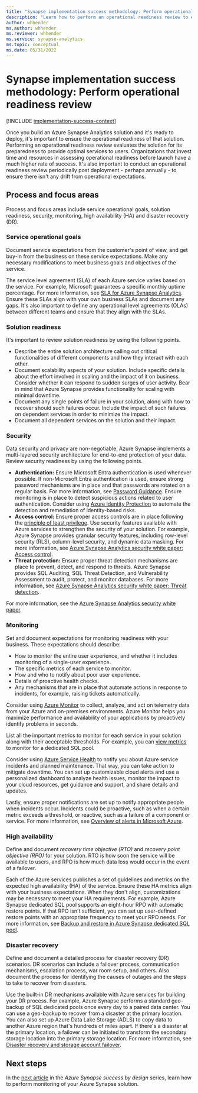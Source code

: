 ```yaml
---
title: "Synapse implementation success methodology: Perform operational readiness review"
description: "Learn how to perform an operational readiness review to evaluate your solution for its preparedness to provide optimal services to users."
author: whhender
ms.author: whhender
ms.reviewer: whhender
ms.service: synapse-analytics
ms.topic: conceptual
ms.date: 05/31/2022
---
```


# Synapse implementation success methodology: Perform operational readiness review

[!INCLUDE [implementation-success-context](includes/implementation-success-context.md)]

Once you build an Azure Synapse Analytics solution and it's ready to deploy, it's important to ensure the operational readiness of that solution. Performing an operational readiness review evaluates the solution for its preparedness to provide optimal services to users. Organizations that invest time and resources in assessing operational readiness before launch have a much higher rate of success. It's also important to conduct an operational readiness review periodically post deployment - perhaps annually - to ensure there isn't any drift from operational expectations.

## Process and focus areas

Process and focus areas include service operational goals, solution readiness, security, monitoring, high availability (HA) and disaster recovery (DR).

### Service operational goals

 Document service expectations from the customer's point of view, and get buy-in from the business on these service expectations. Make any necessary modifications to meet business goals and objectives of the service.

The service level agreement (SLA) of each Azure service varies based on the service. For example, Microsoft guarantees a specific monthly uptime percentage. For more information, see [SLA for Azure Synapse Analytics](https://azure.microsoft.com/support/legal/sla/synapse-analytics/). Ensure these SLAs align with your own business SLAs and document any gaps. It's also important to define any operational level agreements (OLAs) between different teams and ensure that they align with the SLAs.

### Solution readiness

It's important to review solution readiness by using the following points.

- Describe the entire solution architecture calling out critical functionalities of different components and how they interact with each other.
- Document scalability aspects of your solution. Include specific details about the effort involved in scaling and the impact of it on business. Consider whether it can respond to sudden surges of user activity. Bear in mind that Azure Synapse provides functionality for scaling with minimal downtime.
- Document any single points of failure in your solution, along with how to recover should such failures occur. Include the impact of such failures on dependent services in order to minimize the impact.
- Document all dependent services on the solution and their impact.

### Security

Data security and privacy are non-negotiable. Azure Synapse implements a multi-layered security architecture for end-to-end protection of your data. Review security readiness by using the following points.

- **Authentication:** Ensure Microsoft Entra authentication is used whenever possible. If non-Microsoft Entra authentication is used, ensure strong password mechanisms are in place and that passwords are rotated on a regular basis. For more information, see [Password Guidance](https://www.microsoft.com/research/publication/password-guidance/). Ensure monitoring is in place to detect suspicious actions related to user authentication. Consider using [Azure Identity Protection](../../active-directory/identity-protection/overview-identity-protection.md) to automate the detection and remediation of identity-based risks.
- **Access control:** Ensure proper access controls are in place following the [principle of least privilege](../../active-directory/develop/secure-least-privileged-access.md). Use security features available with Azure services to strengthen the security of your solution. For example, Azure Synapse provides granular security features, including row-level security (RLS), column-level security, and dynamic data masking. For more information, see [Azure Synapse Analytics security white paper: Access control](security-white-paper-access-control.md).
- **Threat protection:** Ensure proper threat detection mechanisms are place to prevent, detect, and respond to threats. Azure Synapse provides SQL Auditing, SQL Threat Detection, and Vulnerability Assessment to audit, protect, and monitor databases. For more information, see [Azure Synapse Analytics security white paper: Threat detection](security-white-paper-threat-protection.md).

For more information, see the [Azure Synapse Analytics security white paper](security-white-paper-introduction.md).

### Monitoring

Set and document expectations for monitoring readiness with your business. These expectations should describe:

- How to monitor the entire user experience, and whether it includes monitoring of a single-user experience.
- The specific metrics of each service to monitor.
- How and who to notify about poor user experience.
- Details of proactive health checks.
- Any mechanisms that are in place that automate actions in response to incidents, for example, raising tickets automatically.

Consider using [Azure Monitor](../../azure-monitor/overview.md) to collect, analyze, and act on telemetry data from your Azure and on-premises environments. Azure Monitor helps you maximize performance and availability of your applications by proactively identify problems in seconds.

List all the important metrics to monitor for each service in your solution along with their acceptable thresholds. For example, you can [view metrics](../monitor-synapse-analytics-reference.md#supported-metrics-for-microsoftsynapseworkspacessqlpools) to monitor for a dedicated SQL pool.

Consider using [Azure Service Health](https://azure.microsoft.com/features/service-health/) to notify you about Azure service incidents and planned maintenance. That way, you can take action to mitigate downtime. You can set up customizable cloud alerts and use a personalized dashboard to analyze health issues, monitor the impact to your cloud resources, get guidance and support, and share details and updates.

Lastly, ensure proper notifications are set up to notify appropriate people when incidents occur. Incidents could be proactive, such as when a certain metric exceeds a threshold, or reactive, such as a failure of a component or service. For more information, see [Overview of alerts in Microsoft Azure](../../azure-monitor/alerts/alerts-overview.md).

### High availability

Define and document *recovery time objective (RTO)* and *recovery point objective (RPO)* for your solution. RTO is how soon the service will be available to users, and RPO is how much data loss would occur in the event of a failover.

Each of the Azure services publishes a set of guidelines and metrics on the expected high availability (HA) of the service. Ensure these HA metrics align with your business expectations. When they don't align, customizations may be necessary to meet your HA requirements. For example, Azure Synapse dedicated SQL pool supports an eight-hour RPO with automatic restore points. If that RPO isn't sufficient, you can set up user-defined restore points with an appropriate frequency to meet your RPO needs. For more information, see [Backup and restore in Azure Synapse dedicated SQL pool](../sql-data-warehouse/backup-and-restore.md).

### Disaster recovery

Define and document a detailed process for disaster recovery (DR) scenarios. DR scenarios can include a failover process, communication mechanisms, escalation process, war room setup, and others. Also document the process for identifying the causes of outages and the steps to take to recover from disasters.

Use the built-in DR mechanisms available with Azure services for building your DR process. For example, Azure Synapse performs a standard geo-backup of SQL dedicated pools once every day to a paired data center. You can use a geo-backup to recover from a disaster at the primary location. You can also set up Azure Data Lake Storage (ADLS) to copy data to another Azure region that's hundreds of miles apart. If there's a disaster at the primary location, a failover can be initiated to transform the secondary storage location into the primary storage location. For more information, see [Disaster recovery and storage account failover](../../storage/common/storage-disaster-recovery-guidance.md).

## Next steps

In the [next article](implementation-success-perform-user-readiness-and-onboarding-plan-review.md) in the *Azure Synapse success by design* series, learn how to perform monitoring of your Azure Synapse solution.
